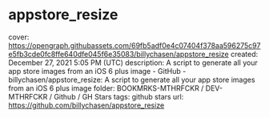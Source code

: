 # appstore_resize

cover: https://opengraph.githubassets.com/69fb5adf0e4c07404f378aa596275c97e5fb3cde0fc8ffe640dfe045f6e35083/billychasen/appstore_resize
created: December 27, 2021 5:05 PM (UTC)
description: A script to generate all your app store images from an iOS 6 plus image - GitHub - billychasen/appstore_resize: A script to generate all your app store images from an iOS 6 plus image
folder: BOOKMRKS-MTHRFCKR / DEV-MTHRFCKR / Github / GH Stars
tags: github stars
url: https://github.com/billychasen/appstore_resize